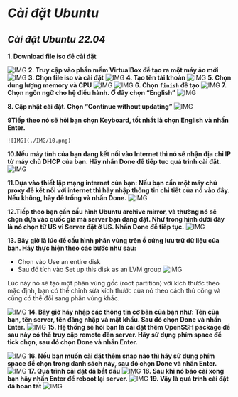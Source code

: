 # ***Cài đặt Ubuntu***
## ***Cài đặt Ubuntu 22.04***
**1. Download file iso để cài đặt**

![IMG](./IMG/22.png)
**2. Truy cập vào phần mềm VirtualBox 
để tạo ra một máy ảo mới**
![IMG](./IMG/2.png)
**3. Chọn file iso và cài đặt**
   ![IMG](./IMG/24.png)
**4. Tạo tên tài khoản**
   ![IMG](./IMG/4.png)
**5. Chọn dung lượng memory và CPU**
     ![IMG](./IMG/5.png)
    ![IMG](./IMG/6.png)
**6. Chọn `finish` để tạo**
    ![IMG](./IMG/7.png)
**7. Chọn ngôn ngữ cho hệ điều hành. Ở 
đây chọn “English”**
    ![IMG](./IMG/8.png)

**8. Cập nhật cài đặt. Chọn “Continue 
without updating”**
    ![IMG](./IMG/9.png)

**9Tiếp theo nó sẽ hỏi bạn chọn 
Keyboard, tốt nhất là chọn English và 
nhấn Enter.**

    ![IMG](./IMG/10.png)

**10.Nếu máy tính của bạn đang kết nối 
vào Internet thì nó sẽ nhận địa chỉ IP 
từ máy chủ DHCP của bạn. Hãy nhấn Done 
để tiếp tục quá trình cài đặt.**
    ![IMG](./IMG/11.png)

**11.Dựa vào thiết lập mạng internet 
của bạn: Nếu bạn cần một máy chủ proxy 
để kết nối với internet thì hãy nhập 
thông tin chi tiết của nó vào đây. Nếu 
không, hãy để trống và nhấn Done.**
 ![IMG](./IMG/12.png)

**12.Tiếp theo bạn cần cấu hình Ubuntu 
archive mirror, và thường nó sẽ chọn 
dựa vào quốc gia mà server bạn đang 
đặt. Như trong hình dưới đây là nó chọn 
từ US vì Server đặt ở US. Nhấn Done để 
tiếp tục.**
 ![IMG](./IMG/13.png)

**13. Bây giờ là lúc để cấu hình phân 
vùng trên ổ cứng lưu trữ dữ liệu của 
bạn. Hãy thực hiện theo các bước như 
sau:**

- Chọn vào Use an entire disk
- Sau đó tích vào Set up this disk as 
an LVM group
 ![IMG](./IMG/14.png)

Lúc này nó sẽ tạo một phân vùng gốc 
(root partition) với kích thước theo 
mặc định, bạn có thể chỉnh sửa kích 
thước của nó theo cách thủ công và cũng 
có thể đổi sang phân vùng khác.

 ![IMG](./IMG/15.png)
  **14. Bây giờ hãy nhập các thông tin 
cơ bản của bạn như: Tên của bạn, tên 
server, tên đăng nhập và mật khẩu. 
Sau đó chọn Done và nhấn Enter.**
   ![IMG](./IMG/16.png)
**15. Hệ thống sẽ hỏi bạn là cài đặt 
thêm OpenSSH package để sau này có thể 
truy cập remote đến server. Hãy sử dụng 
phím space để tick chọn, sau đó chọn 
Done và nhấn Enter.**

   ![IMG](./IMG/17.png)
**16. Nếu bạn muốn cài đặt thêm snap 
nào thì hãy sử dụng phím space để chọn 
trong danh sách này, sau đó chọn Done 
và nhấn Enter.**
   ![IMG](./IMG/18.png)
**17. Quá trình cài đặt đã bắt đầu**
   ![IMG](./IMG/19.png)
**18. Sau khi nó báo cài xong bạn hãy 
nhấn Enter để reboot lại server.**
   ![IMG](./IMG/20.png)
**19. Vậy là quá trình cài đặt đã hoàn 
tất**
   ![IMG](./IMG/25.png)



